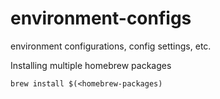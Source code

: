 environment-configs
===================

environment configurations, config settings, etc.


Installing multiple homebrew packages
```
brew install $(<homebrew-packages)
```
